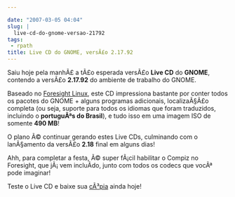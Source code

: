 ```yaml
---

date: "2007-03-05 04:04"
slug: |
  live-cd-do-gnome-versao-21792
tags:
 - rpath
title: Live CD do GNOME, versÃ£o 2.17.92
---
```


Saiu hoje pela manhÃ£ a tÃ£o esperada versÃ£o **Live CD** do **GNOME**,
contendo a versÃ£o **2.17.92** do ambiente de trabalho do GNOME.

Baseado no [Foresight Linux](http://foresightlinux.com/), este CD
impressiona bastante por conter todos os pacotes do GNOME + alguns
programas adicionais, localizaÃ§Ã£o completa (ou seja, suporte para
todos os idiomas que foram traduzidos, incluindo o **portuguÃªs do
Brasil**), e tudo isso em uma imagem ISO de somente **490 MB**!

O plano Ã© continuar gerando estes Live CDs, culminando com o
lanÃ§amento da versÃ£o **2.18** final em alguns dias!

Ahh, para completar a festa, Ã© super fÃ¡cil habilitar o Compiz no
Foresight, que jÃ¡ vem incluÃ­do, junto com todos os codecs que vocÃª
pode imaginar!

Teste o Live CD e baixe sua
[cÃ³pia](http://www.rpath.org/rbuilder/project/foresight/release?id=5402)
ainda hoje!
